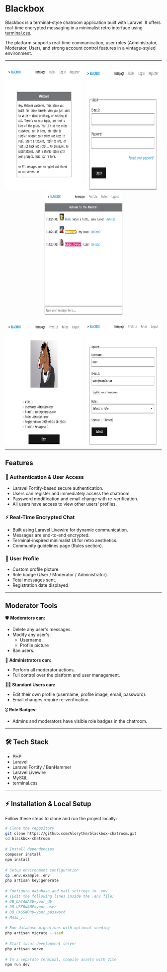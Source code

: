 # Blackbox

Blackbox is a terminal-style chatroom application built with Laravel. It offers real-time encrypted messaging in a minimalist retro interface using [terminal.css](https://terminalcss.xyz/).

The platform supports real-time communication, user roles (Administrator, Moderator, User), and strong account control features in a vintage-styled environment.

---

<p align="center">
  <img src="screenshots/IMG_0001.png" width="250" height="400"/>
  <img src="screenshots/IMG_0002.png" width="250" height="400"/>
  <img src="screenshots/IMG_0003.png" width="250" height="400"/>
</p>

<p align="center">
  <img src="screenshots/IMG_0004.png" width="250" height="400"/>
  <img src="screenshots/IMG_0005.png" width="250" height="400"/>
</p>

---

## Features

### 🔐 Authentication & User Access
- Laravel Fortify-based secure authentication.
- Users can register and immediately access the chatroom.
- Password modification and email change with re-verification.
- All users have access to view other users' profiles.

### ⚡ Real-Time Encrypted Chat
- Built using Laravel Livewire for dynamic communication.
- Messages are end-to-end encrypted.
- Terminal-inspired minimalist UI for retro aesthetics.
- Community guidelines page (Rules section).

### 👤 User Profile
- Custom profile picture.
- Role badge (User / Moderator / Administrator).
- Total messages sent.
- Registration date displayed.

---

## Moderator Tools

🛡️ **Moderators can:**
- Delete any user's messages.
- Modify any user's:
  - Username
  - Profile picture
- Ban users.

👑 **Administrators can:**
- Perform all moderator actions.
- Full control over the platform and user management.

🙋‍♂️ **Standard Users can:**
- Edit their own profile (username, profile image, email, password).
- Email changes require re-verification.

🎖️ **Role Badges:**
- Admins and moderators have visible role badges in the chatroom.

---

## 🛠 Tech Stack

- PHP
- Laravel
- Laravel Fortify / BanHammer
- Laravel Livewire
- MySQL
- terminal.css

---

## ⚡ Installation & Local Setup

Follow these steps to clone and run the project locally:

```bash
# Clone the repository
git clone https://github.com/Alorythm/blackbox-chatroom.git
cd blackbox-chatroom

# Install dependencies
composer install
npm install

# Setup environment configuration
cp .env.example .env
php artisan key:generate

# Configure database and mail settings in .env
# (Edit the following lines inside the .env file)
# DB_DATABASE=your_db
# DB_USERNAME=your_user
# DB_PASSWORD=your_password
# MAIL_...

# Run database migrations with optional seeding
php artisan migrate --seed

# Start local development server
php artisan serve

# In a separate terminal, compile assets with Vite
npm run dev